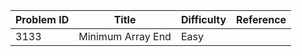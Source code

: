 | Problem ID | Title | Difficulty | Reference
| --- | --- | --- | ---
| 3133 | Minimum Array End | Easy | 
